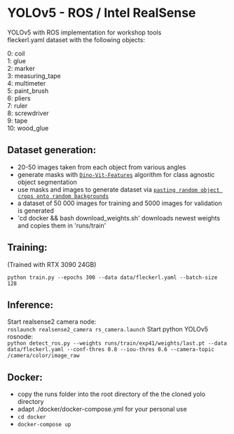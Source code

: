 # YOLOv5 - ROS / Intel RealSense
YOLOv5 with ROS implementation for workshop tools  
fleckerl.yaml dataset with the following objects:  

0: coil  
1: glue  
2: marker  
3: measuring_tape  
4: multimeter  
5: paint_brush  
6: pliers  
7: ruler  
8: screwdriver  
9: tape  
10: wood_glue  

## Dataset generation:
- 20-50 images taken from each object from various angles
- generate masks with [`Dino-Vit-Features`](https://github.com/ShirAmir/dino-vit-features) algorithm for class agnostic object segmentation  
- use masks and images to generate dataset via [`pasting random object crops onto random backgrounds`](https://medium.com/@alexppppp/how-to-create-synthetic-dataset-for-computer-vision-object-detection-fd8ab2fa5249) 
- a dataset of 50 000 images for training and 5000 images for validation is generated
- 'cd docker && bash download_weights.sh' downloads newest weights and copies them in 'runs/train'

## Training:
(Trained with RTX 3090 24GB)  

`python train.py --epochs 300 --data data/fleckerl.yaml --batch-size 128`

## Inference:
Start realsense2 camera node:  
`roslaunch realsense2_camera rs_camera.launch`
Start python YOLOv5 rosnode:  
`python detect_ros.py --weights runs/train/exp41/weights/last.pt --data data/fleckerl.yaml --conf-thres 0.8 --iou-thres 0.6 --camera-topic /camera/color/image_raw`

## Docker:
- copy the runs folder into the root directory of the the cloned yolo directory  
- adapt ./docker/docker-compose.yml for your personal use
- `cd docker`
- `docker-compose up`
